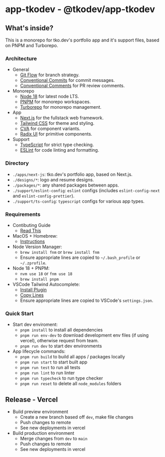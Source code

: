# app-tkodev - @tkodev/app-tkodev

## What's inside?

This is a monorepo for tko.dev's portfolio app and it's support files, based on PNPM and Turborepo.


### Architecture

- General
  - [Git Flow](https://www.atlassian.com/git/tutorials/comparing-workflows/gitflow-workflow) for branch strategy.
  - [Conventional Commits](https://www.conventionalcommits.org/) for commit messages.
  - [Conventional Comments](https://conventionalcomments.org/) for PR review comments.
- Monorepo
  - [Node 18](https://nodejs.org/en/download/current) for latest node LTS.
  - [PNPM](https://pnpm.io/workspaces) for monorepo workspaces.
  - [Turborepo](https://turbo.build/repo/docs) for monorepo management.
- App
  - [Next.js](https://nextjs.org/) for the fullstack web framework.
  - [Tailwind CSS]([https](https://tailwindcss.com/)) for theme and styling.
  - [CVA](https://cva.style/docs) for component variants.
  - [Radix UI](https://www.radix-ui.com/) for primitive components.
- Support
  - [TypeScript](https://www.typescriptlang.org/) for strict type checking.
  - [ESLint](https://eslint.org/) for code linting and formatting.


### Directory

- `./apps/next-js`: tko.dev's portfolio app, based on Next.js.
- `./designs/*`: logo and resume designs.
- `./packages/*`: any shared packages between apps.
- `./support/eslint-config`: `eslint` configs (includes `eslint-config-next` and `eslint-config-prettier`).
- `./support/ts-config`: `typescript` configs for various app types.


### Requirements

- Contibuting Guide
  - [Read This](./CONTRIBUTING.md)
- MacOS + Homebrew:
  - [Instructions](https://brew.sh/)
- Node Version Manager: 
  - `brew install fnm` or `brew install fnm`
  - Ensure appropriate lines are copied to `~/.bash_profile` or `~/.zprofile`.
- Node 18 + PNPM: 
  - `nvm use 18` or `fnm use 18`
  - `brew install pnpm`
- VSCode Tailwind Autocomplete:
  - [Install Plugin](https://marketplace.visualstudio.com/items?itemName=bradlc.vscode-tailwindcss)
  - [Copy Lines](https://cva.style/docs/installation#tailwind-css) 
  - Ensure appropriate lines are copied to VSCode's `settings.json`.


### Quick Start

- Start dev enviroment:
  - `pnpm install` to install all dependencies
  - `pnpm run env-dev` to download development env files (if using vercel), otherwise request from team.
  - `pnpm run dev` to start dev environments 
- App lifecycle commands:
  - `pnpm run build` to build all apps / packages locally 
  - `pnpm run start` to start built app
  - `pnpm run test` to run all tests
  - `pnpm run lint` to run linter
  - `pnpm run typecheck` to run type checker
  - `pnpm run reset` to delete all `node_modules` folders


## Release - Vercel

- Build preview environment
  - Create a new branch based off `dev`, make file changes
  - Push changes to remote
  - See new deployments in vercel
- Build production environment
  - Merge changes from `dev` to `main`
  - Push changes to remote
  - See new deployments in vercel
